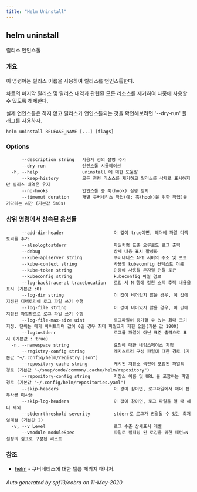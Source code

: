 ```yaml
---
title: "Helm Uninstall"
---
```


## helm uninstall

릴리스 언인스톨

### 개요


이 명령어는 릴리스 이름을 사용하여 릴리스를 언인스톨한다.

차트의 마지막 릴리스 및 릴리스 내역과 관련된 모든 리소스를 제거하여 
나중에 사용할 수 있도록 해제한다.


실제 언인스톨은 하지 않고 릴리스가 언인스톨되는 것을 확인해보려면
'--dry-run' 플래그를 사용하자.


```
helm uninstall RELEASE_NAME [...] [flags]
```

### Options

```
      --description string   사용자 정의 설명 추가
      --dry-run              언인스톨 시뮬레이션
  -h, --help                 uninstall 에 대한 도움말
      --keep-history         모든 관련 리소스를 제거하고 릴리스를 삭제로 표시하지만 릴리스 내역은 유지
      --no-hooks             언인스톨 중 훅(hook) 실행 방지
      --timeout duration     개별 쿠버네티스 작업(예: 훅(hook)을 위한 작업)을 기다리는 시간 (기본값 5m0s)
```

### 상위 명령에서 상속된 옵션들

```
      --add-dir-header                   이 값이 true이면, 헤더에 파일 디렉토리를 추가
      --alsologtostderr                  파일처럼 표준 오류로도 로그 출력
      --debug                            상세 내용 표시 활성화
      --kube-apiserver string            쿠버네티스 API 서버의 주소 및 포트
      --kube-context string              사용할 kubeconfig 컨텍스트 이름
      --kube-token string                인증에 사용될 문자열 전달 토큰
      --kubeconfig string                kubeconfig 파일 경로
      --log-backtrace-at traceLocation   로깅 시 N 행에 걸친 스택 추적 내용을 표시 (기본값 :0)
      --log-dir string                   이 값이 비어있지 않을 경우, 이 값에 지정된 디렉토리에 로그 파일 쓰기 수행
      --log-file string                  이 값이 비어있지 않을 경우, 이 값에 지정된 파일명으로 로그 파일 쓰기 수행
      --log-file-max-size uint           로그파일이 증가할 수 있는 최대 크기 지정. 단위는 메가 바이트이며 값이 0일 경우 최대 파일크기 제한 없음(기본 값 1800)
      --logtostderr                      로그를 파일이 아닌 표준 출력으로 표시 (기본값 : true)
  -n, --namespace string                 요청에 대한 네임스페이스 지정
      --registry-config string           레지스트리 구성 파일에 대한 경로 (기본값 "~/.config/helm/registry.json")
      --repository-cache string          캐시된 저장소 색인이 포함된 파일의 경로 (기본값 "~/snap/code/common/.cache/helm/repository")
      --repository-config string         저장소 이름 및 URL 을 포함하는 파일 경로 (기본값 "~/.config/helm/repositories.yaml")
      --skip-headers                     이 값이 참이면, 로그파일에서 헤더 접두사를 미사용
      --skip-log-headers                 이 값이 참이면, 로그 파일을 열 때 헤더 제외
      --stderrthreshold severity         stderr로 로그가 변경될 수 있는 최저 임계점 (기본값 2)
  -v, --v Level                          로그 수준 상세표시 레벨
      --vmodule moduleSpec               파일로 필터링 된 로깅을 위한 패턴=N 설정의 쉼표로 구분된 리스트
```

### 참조

* [helm](../helm)	 - 쿠버네티스에 대한 헬름 패키지 매니저.

###### Auto generated by spf13/cobra on 11-May-2020
